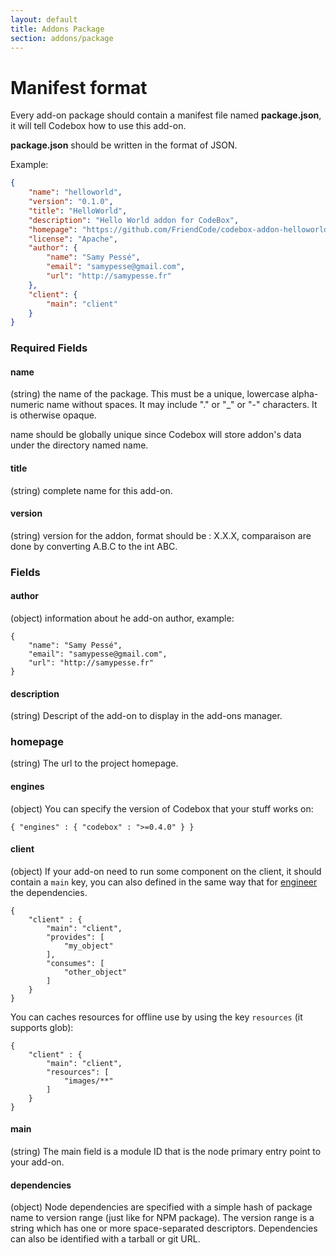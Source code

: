 ```yaml
---
layout: default
title: Addons Package
section: addons/package
---
```


# Manifest format

Every add-on package should contain a manifest file named **package.json**, it will tell Codebox how to use this add-on.

**package.json** should be written in the format of JSON.

Example:

```json
{
    "name": "helloworld",
    "version": "0.1.0",
    "title": "HelloWorld",
    "description": "Hello World addon for CodeBox",
    "homepage": "https://github.com/FriendCode/codebox-addon-helloworld",
    "license": "Apache",
    "author": {
        "name": "Samy Pessé",
        "email": "samypesse@gmail.com",
        "url": "http://samypesse.fr"
    },
    "client": {
        "main": "client"
    }
}
```

### Required Fields

#### name

(string) the name of the package. This must be a unique, lowercase alpha-numeric name without spaces. It may include "." or "_" or "-" characters. It is otherwise opaque.

name should be globally unique since Codebox will store addon's data under the directory named name.

#### title

(string) complete name for this add-on.

#### version

(string) version for the addon, format should be : X.X.X, comparaison are done by converting A.B.C to the int ABC.

### Fields

#### author

(object) information about he add-on author, example:

```
{
    "name": "Samy Pessé",
    "email": "samypesse@gmail.com",
    "url": "http://samypesse.fr"
}
```

#### description

(string) Descript of the add-on to display in the add-ons manager.

### homepage

(string) The url to the project homepage.

#### engines

(object) You can specify the version of Codebox that your stuff works on:

```
{ "engines" : { "codebox" : ">=0.4.0" } }
```

#### client

(object) If your add-on need to run some component on the client, it should contain a ```main``` key, you can also defined in the same way that for [engineer](https://github.com/FriendCode/engineer) the dependencies.

```
{
    "client" : {
        "main": "client",
        "provides": [
            "my_object"
        ],
        "consumes": [
            "other_object"
        ]
    }
}
```

You can caches resources for offline use by using the key ```resources``` (it supports glob):

```
{
    "client" : {
        "main": "client",
        "resources": [
            "images/**"
        ]
    }
}
```

#### main

(string) The main field is a module ID that is the node primary entry point to your add-on.

#### dependencies

(object) Node dependencies are specified with a simple hash of package name to version range (just like for NPM package). The version range is a string which has one or more space-separated descriptors. Dependencies can also be identified with a tarball or git URL.
